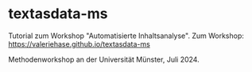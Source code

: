 # textasdata-ms
Tutorial zum Workshop "Automatisierte Inhaltsanalyse". Zum Workshop: https://valeriehase.github.io/textasdata-ms

Methodenworkshop an der Universität Münster, Juli 2024.
